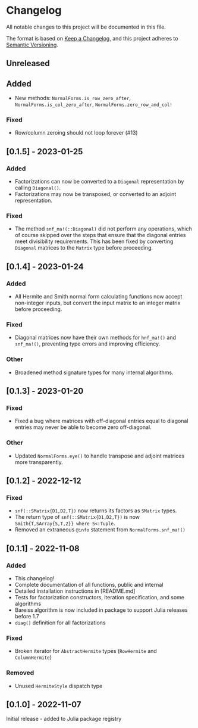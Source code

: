 # Changelog

All notable changes to this project will be documented in this file.

The format is based on [Keep a Changelog](https://keepachangelog.com/en/1.0.0/), and this project
adheres to [Semantic Versioning](https://semver.org/spec/v2.0.0.html).

## Unreleased

## Added
  - New methods: `NormalForms.is_row_zero_after`, `NormalForms.is_col_zero_after`, 
`NormalForms.zero_row_and_col!`

### Fixed
  - Row/column zeroing should not loop forever (#13)

## [0.1.5] - 2023-01-25

### Added
  - Factorizations can now be converted to a `Diagonal` representation by calling `Diagonal()`.
  - Factorizations may now be transposed, or converted to an adjoint representation.

### Fixed
  - The method `snf_ma!(::Diagonal)` did not perform any operations, which of course skipped over
the steps that ensure that the diagonal entries meet divisibility requirements. This has been fixed
by converting `Diagonal` matrices to the `Matrix` type before proceeding.

## [0.1.4] - 2023-01-24

### Added
  - All Hermite and Smith normal form calculating functions now accept non-integer inputs, but
convert the input matrix to an integer matrix before proceeding.

### Fixed
  - Diagonal matrices now have their own methods for `hnf_ma!()` and `snf_ma!()`, preventing type
errors and improving efficiency.

### Other
  - Broadened method signature types for many internal algorithms.

## [0.1.3] - 2023-01-20

### Fixed
  - Fixed a bug where matrices with off-diagonal entries equal to diagonal entries may never be
able to become zero off-diagonal.

### Other
  - Updated `NormalForms.eye()` to handle transpose and adjoint matrices more transparently.

## [0.1.2] - 2022-12-12

### Fixed
  - `snf(::SMatrix{D1,D2,T})` now returns its factors as `SMatrix` types.
  - The return type of `snf(::SMatrix{D1,D2,T})` is now `Smith{T,SArray{S,T,2}} where S<:Tuple`.
  - Removed an extraneous `@info` statement from `NormalForms.snf_ma!()`

## [0.1.1] - 2022-11-08

### Added

  - This changelog!
  - Complete documentation of all functions, public and internal
  - Detailed installation instructions in [README.md]
  - Tests for factorization constructors, iteration specification, and some algorithms
  - Bareiss algorithm is now included in package to support Julia releases before 1.7
  - `diag()` definition for all factorizations

### Fixed

  - Broken iterator for `AbstractHermite` types (`RowHermite` and `ColumnHermite`)

### Removed
  
  - Unused `HermiteStyle` dispatch type

## [0.1.0] - 2022-11-07

Initial release - added to Julia package registry
